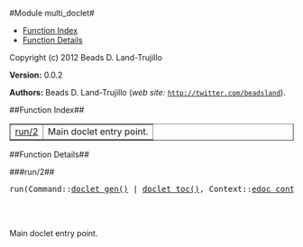 

#Module multi_doclet#
* [Function Index](#index)
* [Function Details](#functions)






Copyright (c) 2012 Beads D. Land-Trujillo

__Version:__ 0.0.2

__Authors:__ Beads D. Land-Trujillo (_web site:_ [`http://twitter.com/beadsland`](http://twitter.com/beadsland)).<a name="index"></a>

##Function Index##


<table width="100%" border="1" cellspacing="0" cellpadding="2" summary="function index"><tr><td valign="top"><a href="#run-2">run/2</a></td><td>Main doclet entry point.</td></tr></table>


<a name="functions"></a>

##Function Details##

<a name="run-2"></a>

###run/2##




<pre>run(Command::<a href="#type-doclet_gen">doclet_gen()</a> | <a href="#type-doclet_toc">doclet_toc()</a>, Context::<a href="#type-edoc_context">edoc_context()</a>) -> ok</pre>
<br></br>




Main doclet entry point.